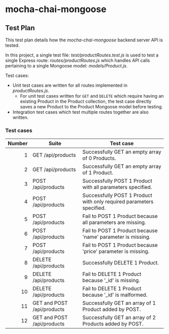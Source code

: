 # mocha-chai-mongoose

## Test Plan
This test plan details how the _mocha-chai-mongoose_ backend server API is tested.

In this project, a single test file: _test/productRoutes.test.js_ is used to test a single Express route: _routes/productRoutes.js_ which handles API calls pertaining to a single Mongoose model: _models/Product.js_.

Test cases:

- Unit test cases are written for all routes implemented in _productRoutes.js_.
    - For unit test cases written for `GET` and `DELETE` which require having an existing Product in the Product collection, the test case directly saves a new Product to the Product Mongoose model before testing.
- Integration test cases which test multiple routes together are also written.

### Test cases
|Number|Suite                     |Test case                                                           |
|-----:|--------------------------|--------------------------------------------------------------------|
|1     |GET /api/products         |Successfully GET an empty array of 0 Products.                      |
|2     |GET /api/products         |Successfully GET an empty array of 1 Product.                       |
|3     |POST /api/products        |Successfully POST 1 Product with all parameters specified.          |
|4     |POST /api/products        |Successfully POST 1 Product with only required parameters specified.|
|5     |POST /api/products        |Fail to POST 1 Product because all parameters are missing.          |
|6     |POST /api/products        |Fail to POST 1 Product because 'name' parameter is missing.         |
|7     |POST /api/products        |Fail to POST 1 Product because 'price' parameter is missing.        |
|8     |DELETE /api/products      |Successfully DELETE 1 Product.                                      |
|9     |DELETE /api/products      |Fail to DELETE 1 Product because '_id' is missing.                  |
|10    |DELETE /api/products      |Fail to DELETE 1 Product because '_id' is malformed.                |
|11    |GET and POST /api/products|Successfully GET an array of 1 Product added by POST.               |
|12    |GET and POST /api/products|Successfully GET an array of 2 Products added by POST.              |
